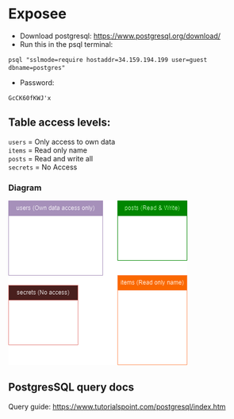# Exposee

- Download postgresql: https://www.postgresql.org/download/
- Run this in the psql terminal: 
```
psql "sslmode=require hostaddr=34.159.194.199 user=guest dbname=postgres"
```
- Password:
```
GcCK60fKWJ'x
```

## Table access levels:
``users`` = Only access to own data<br />
``items`` = Read only name<br />
``posts`` = Read and write all<br />
``secrets`` = No Access<br />

### Diagram
![alt text](er_diagram.png)


## PostgresSQL query docs
Query guide: https://www.tutorialspoint.com/postgresql/index.htm

